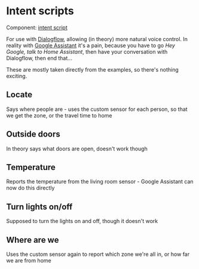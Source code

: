 # Intent scripts

Component: [intent script](https://home-assistant.io/components/intent_script/)

For use with [Dialogflow](https://home-assistant.io/components/dialogflow/), allowing (in theory) more natural voice control. In reality with [Google Assistant](https://home-assistant.io/components/google_assistant/) it's a pain, because you have to go _Hey Google, talk to Home Assistant_, then have your conversation with Dialogflow, then end that...

These are mostly taken directly from the examples, so there's nothing exciting.

## Locate

Says where people are - uses the custom sensor for each person, so that we get the zone, or the travel time to home

## Outside doors

In theory says what doors are open, doesn't work though

## Temperature

Reports the temperature from the living room sensor - Google Assistant can now do this directly

## Turn lights on/off

Supposed to turn the lights on and off, though it doesn't work

## Where are we

Uses the custom sensor again to report which zone we're all in, or how far we are from home

